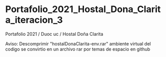 # Portafolio_2021_Hostal_Dona_Clarita_iteracion_3
 Portafolio 2021 / Duoc uc / Hostal Doña Clarita

Aviso: Descomprimir "hostalDonaClarita-env.rar" ambiente virtual del codigo se convirtio en un archivo rar por temas de espacio en github
